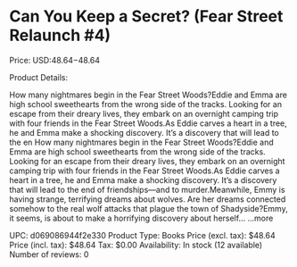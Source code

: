 # Can You Keep a Secret? (Fear Street Relaunch #4)

Price: USD:$48.64-$48.64

Product Details:

How many nightmares begin in the Fear Street Woods?Eddie and Emma are high school sweethearts from the wrong side of the tracks. Looking for an escape from their dreary lives, they embark on an overnight camping trip with four friends in the Fear Street Woods.As Eddie carves a heart in a tree, he and Emma make a shocking discovery. It’s a discovery that will lead to the en How many nightmares begin in the Fear Street Woods?Eddie and Emma are high school sweethearts from the wrong side of the tracks. Looking for an escape from their dreary lives, they embark on an overnight camping trip with four friends in the Fear Street Woods.As Eddie carves a heart in a tree, he and Emma make a shocking discovery. It’s a discovery that will lead to the end of friendships—and to murder.Meanwhile, Emmy is having strange, terrifying dreams about wolves. Are her dreams connected somehow to the real wolf attacks that plague the town of Shadyside?Emmy, it seems, is about to make a horrifying discovery about herself… ...more

UPC: d069086944f2e330
Product Type: Books
Price (excl. tax): $48.64
Price (incl. tax): $48.64
Tax: $0.00
Availability: In stock (12 available)
Number of reviews: 0